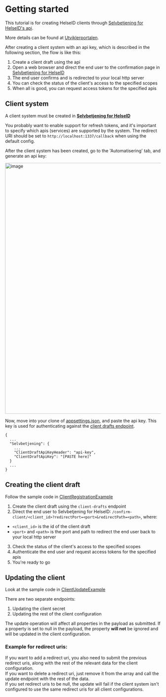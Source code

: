 # Getting started

This tutorial is for creating HelseID clients through [Selvbetjening for HelseID's api](https://api.selvbetjening.test.nhn.no/).

More details can be found at [Utviklerportalen](https://utviklerportal.nhn.no/informasjonstjenester/helseid/tilgang-til-helseid/selvbetjening/docs/client-api/client-api-overviewmd/).

After creating a client system with an api key, which is described in the following section, the flow is like this:

1. Create a client draft using the api
2. Open a web browser and direct the end user to the confirmation page in [Selvbetjening for HelseID](https://selvbetjening.test.nhn.no)
3. The end user confirms and is redirected to your local http server
4. You can check the status of the client's access to the specified scopes
5. When all is good, you can request access tokens for the specified apis

## Client system

A client system must be created in **[Selvbetjening for HelseID ](https://selvbetjening.test.nhn.no/)**

You probably want to enable support for refresh tokens, and it's important to specify which apis (services) are supported by the system. The redirect URI should be set to `http://localhost:1337/callback` when using the default config.

After the client system has been created, go to the 'Automatisering' tab, and generate an api key:

<img width="812" alt="image" src="https://user-images.githubusercontent.com/69471911/234249639-d973749e-27b4-4b50-8a6b-2e4179f46e0e.png">

Now, move into your clone of [appsettings.json](https://github.com/NorskHelsenett/Selvbetjening.Samples/blob/main/ClientRegistrationExample/appsettings.json), and paste the api key. This key is used for authenticating against the [client drafts endpoint](https://ext.selvbetjening.test.nhn.no).

```
{
  ...
  "Selvbetjening": {
    ...
    "ClientDraftApiKeyHeader": "api-key",
    "ClientDraftApiKey": "[PASTE here]"
  }
  ...
}
```

## Creating the client draft

Follow the sample code in [ClientRegistrationExample](https://github.com/NorskHelsenett/Selvbetjening.Samples/tree/main/ClientRegistrationExample)

1. Create the client draft using the `client-drafts` endpoint
2. Direct the end user to Selvbetjening for HelseID: `/confirm-client/<client_id>?redirectPort=<port>&redirectPath=<path>`, where:

- `<client_id>` is the id of the client draft
- `<port>` and `<path>` is the port and path to redirect the end user back to your local http server

3. Check the status of the client's access to the specified scopes
4. Authenticate the end user and request access tokens for the specified apis
5. You're ready to go

## Updating the client

Look at the sample code in [ClientUpdateExample](https://github.com/NorskHelsenett/Selvbetjening.Samples/tree/main/ClientUpdateExample)

There are two separate endpoints:

1. Updating the client secret
2. Updating the rest of the client configuration

The update operation will affect all properties in the payload as submitted. If a property is set to null in the payload, the property **will not** be ignored and will be updated in the client configuration.

### Example for redirect uris:

If you want to add a redirect uri, you also need to submit the previous redirect uris, along with the rest of the relevant data for the client configuration.  
If you want to delete a redirect uri, just remove it from the array and call the update endpoint with the rest of the data.  
If you set redirect uris to be null, the update will fail if the client system isn't configured to use the same redirect uris for all client configurations.
